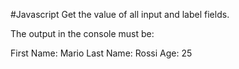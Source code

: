 #Javascript
Get the value of all input and label fields.

The output in the console must be:

First Name: Mario
Last Name: Rossi
Age: 25